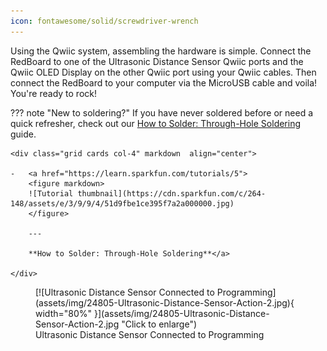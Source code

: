 ```yaml
---
icon: fontawesome/solid/screwdriver-wrench
---
```


Using the Qwiic system, assembling the hardware is simple. Connect the RedBoard to one of the Ultrasonic Distance Sensor Qwiic ports and the Qwiic OLED Display on the other Qwiic port using your Qwiic cables. Then connect the RedBoard to your computer via the MicroUSB cable and voila! You're ready to rock! 


??? note "New to soldering?"
	If you have never soldered before or need a quick refresher, check out our [How to Solder: Through-Hole Soldering](https://learn.sparkfun.com/tutorials/how-to-solder-through-hole-soldering) guide.

	<div class="grid cards col-4" markdown  align="center">

	-   <a href="https://learn.sparkfun.com/tutorials/5">
		<figure markdown>
		![Tutorial thumbnail](https://cdn.sparkfun.com/c/264-148/assets/e/3/9/9/4/51d9fbe1ce395f7a2a000000.jpg)
		</figure>

		---
		
		**How to Solder: Through-Hole Soldering**</a>

	</div>


<figure markdown>
[![Ultrasonic Distance Sensor Connected to Programming](assets/img/24805-Ultrasonic-Distance-Sensor-Action-2.jpg){ width="80%" }](assets/img/24805-Ultrasonic-Distance-Sensor-Action-2.jpg "Click to enlarge")
<figcaption markdown>Ultrasonic Distance Sensor Connected to Programming</figcaption>
</figure>
